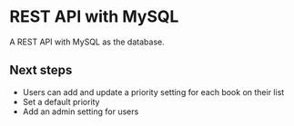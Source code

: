 # REST API with MySQL

<p>A REST API with MySQL as the database.</p>

## Next steps

* Users can add and update a priority setting for each book on their list
* Set a default priority
* Add an admin setting for users